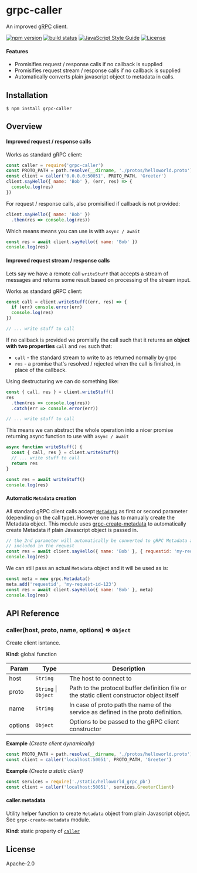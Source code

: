 # grpc-caller

An improved [gRPC](http://www.grpc.io) client.

[![npm version](https://img.shields.io/npm/v/grpc-caller.svg?style=flat-square)](https://www.npmjs.com/package/grpc-caller)
[![build status](https://img.shields.io/travis/bojand/grpc-caller/master.svg?style=flat-square)](https://travis-ci.org/bojand/grpc-caller)
[![JavaScript Style Guide](https://img.shields.io/badge/code_style-standard-brightgreen.svg?style=flat-square)](https://standardjs.com)
[![License](https://img.shields.io/github/license/bojand/grpc-caller.svg?style=flat-square)](https://raw.githubusercontent.com/bojand/grpc-caller/master/LICENSE)

#### Features

* Promisifies request / response calls if no callback is supplied
* Promisifies request stream / response calls if no callback is supplied
* Automatically converts plain javascript object to metadata in calls.

## Installation


```
$ npm install grpc-caller
```


## Overview

#### Improved request / response calls

Works as standard gRPC client:


```js
const caller = require('grpc-caller')
const PROTO_PATH = path.resolve(__dirname, './protos/helloworld.proto')
const client = caller('0.0.0.0:50051', PROTO_PATH, 'Greeter')
client.sayHello({ name: 'Bob' }, (err, res) => {
  console.log(res)
})
```


For request / response calls, also promisified if callback is not provided:


```js
client.sayHello({ name: 'Bob' })
  .then(res => console.log(res))
```


Which means means you can use is with `async / await`


```js
const res = await client.sayHello({ name: 'Bob' })
console.log(res)
```


#### Improved request stream / response calls

Lets say we have a remote call `writeStuff` that accepts a stream of messages
and returns some result based on processing of the stream input.

Works as standard gRPC client:


```js
const call = client.writeStuff((err, res) => {
  if (err) console.error(err)
  console.log(res)
})

// ... write stuff to call
```


If no callback is provided we promisify the call such that it returns an **object
with two properties** `call` and `res` such that:

* `call` - the standard stream to write to as returned normally by grpc
* `res` - a promise that's resolved / rejected when the call is finished, in place of the callback.

Using destructuring we can do something like:


```js
const { call, res } = client.writeStuff()
res
  .then(res => console.log(res))
  .catch(err => console.error(err))

// ... write stuff to call
```


This means we can abstract the whole operation into a nicer promise returning
async function to use with `async / await`


```js
async function writeStuff() {
  const { call, res } = client.writeStuff()
  // ... write stuff to call
  return res
}

const res = await writeStuff()
console.log(res)
```


#### Automatic `Metadata` creation

All standard gRPC client calls accept [`Metadata`](http://www.grpc.io/grpc/node/module-src_metadata-Metadata.html)
as first or second parameter (depending on the call type). However one has to
manually create the Metadata object. This module uses
[grpc-create-metadata](https://www.github.com/bojand/grpc-create-metadata)
to automatically create Metadata if plain Javascript object is passed in.


```js
// the 2nd parameter will automatically be converted to gRPC Metadata and
// included in the request
const res = await client.sayHello({ name: 'Bob' }, { requestid: 'my-request-id-123' })
console.log(res)
```


We can still pass an actual `Metadata` object and it will be used as is:


```js
const meta = new grpc.Metadata()
meta.add('requestid', 'my-request-id-123')
const res = await client.sayHello({ name: 'Bob' }, meta)
console.log(res)
```


## API Reference

<a name="caller"></a>

### caller(host, proto, name, options) ⇒ <code>Object</code>
Create client isntance.

**Kind**: global function  

| Param | Type | Description |
| --- | --- | --- |
| host | <code>String</code> | The host to connect to |
| proto | <code>String</code> \| <code>Object</code> | Path to the protocol buffer definition file or                              the static client constructor object itself |
| name | <code>String</code> | In case of proto path the name of the service as defined in the proto definition. |
| options | <code>Object</code> | Options to be passed to the gRPC client constructor |

**Example** *(Create client dynamically)*  

```js
const PROTO_PATH = path.resolve(__dirname, './protos/helloworld.proto')
const client = caller('localhost:50051', PROTO_PATH, 'Greeter')
```

**Example** *(Create a static client)*  

```js
const services = require('./static/helloworld_grpc_pb')
const client = caller('localhost:50051', services.GreeterClient)
```

<a name="caller.metadata"></a>

#### caller.metadata
Utility helper function to create <code>Metadata</code> object from plain Javascript object.
See <code>grpc-create-metadata</code> module.

**Kind**: static property of [<code>caller</code>](#caller)  
## License

  Apache-2.0
